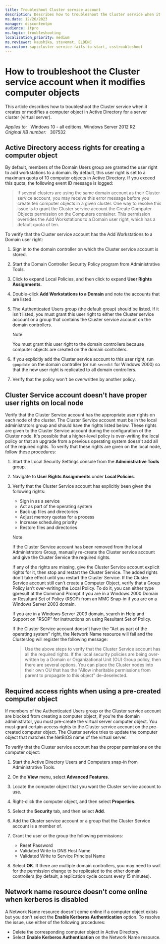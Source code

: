 ```yaml
---
title: Troubleshoot Cluster service account
description: Describes how to troubleshoot the Cluster service when it creates or modifies a computer object in Active Directory for a server cluster (virtual server).
ms.date: 12/26/2023
manager: dcscontentpm
audience: itpro
ms.topic: troubleshooting
localization_priority: medium
ms.reviewer: kaushika, stevemat, ELDENC
ms.custom: sap:cluster-service-fails-to-start, csstroubleshoot
---
```

# How to troubleshoot the Cluster service account when it modifies computer objects

This article describes how to troubleshoot the Cluster service when it creates or modifies a computer object in Active Directory for a server cluster (virtual server).

_Applies to:_ &nbsp; Windows 10 - all editions, Windows Server 2012 R2  
_Original KB number:_ &nbsp; 307532

## Active Directory access rights for creating a computer object

By default, members of the Domain Users group are granted the user right to add workstations to a domain. By default, this user right is set to a maximum quota of 10 computer objects in Active Directory. If you exceed this quota, the following event ID message is logged:

> If several clusters are using the same domain account as their Cluster service account, you may receive this error message before you create ten computer objects in a given cluster. One way to resolve this issue is to grant the Cluster service account the Create Computer Objects permission on the Computers container. This permission overrides the Add Workstations to a Domain user right, which has a default quota of ten.

To verify that the Cluster service account has the Add Workstations to a Domain user right:

1. Sign in to the domain controller on which the Cluster service account is stored.
2. Start the Domain Controller Security Policy program from Administrative Tools.
3. Click to expand Local Policies, and then click to expand **User Rights Assignments**.
4. Double-click **Add Workstations to a Domain** and note the accounts that are listed.
5. The Authenticated Users group (the default group) should be listed. If it isn't listed, you must grant this user right to either the Cluster service account or a group that contains the Cluster service account on the domain controllers.

    > [!NOTE]
    > You must grant this user right to the domain controllers because computer objects are created on the domain controllers.
6. If you explicitly add the Cluster service account to this user right, run `gpupdate` on the domain controller (or run `secedit` for Windows 2000) so that the new user right is replicated to all domain controllers.
7. Verify that the policy won't be overwritten by another policy.

## Cluster Service account doesn't have proper user rights on local node

Verify that the Cluster Service account has the appropriate user rights on each node of the cluster. The Cluster Service account must be in the local administrators group and should have the rights listed below. These rights are given to the Cluster Service account during the configuration of the Cluster node. It's possible that a higher-level policy is over-writing the local policy or that an upgrade from a previous operating system doesn't add all of the required rights. To verify that these rights are given on the local node, follow these procedures:

1. Start the Local Security Settings console from the **Administrative Tools** group.
2. Navigate to **User Rights Assignments** under **Local Policies**.
3. Verify that the Cluster Service account has explicitly been given the following rights:
    - Sign in as a service
    - Act as part of the operating system
    - Back up files and directories
    - Adjust memory quotas for a process
    - Increase scheduling priority
    - Restore files and directories

    > [!NOTE]
    > If the Cluster Service account has been removed from the local Administrators Group, manually re-create the Cluster service account and give the Cluster Service the required rights.

    If any of the rights are missing, give the Cluster Service account explicit rights for it, then stop and restart the Cluster Service. The added rights don't take effect until you restart the Cluster Service. If the Cluster Service account still can't create a Computer Object, verify that a Group Policy isn't over-writing the Local Policy. To do it, you can either type gpresult at the Command Prompt if you are in a Windows 2000 Domain or Resultant Set of Policy (RSOP) from an MMC Snap-in if you are on a Windows Server 2003 domain.

    If you are in a Windows Server 2003 domain, search in Help and Support on "RSOP" for instructions on using Resultant Set of Policy.

    If the Cluster Service account doesn't have the "Act as part of the operating system" right, the Network Name resource will fail and the Cluster.log will register the following message:

      > Use the above steps to verify that the Cluster Service account has all the required rights. If the local security policies are being over-written by a Domain or Organizational Unit (OU) Group policy, then there are several options. You can place the Cluster nodes into their own OU that has the "Allow inheritable permissions from parent to propagate to this object" de-deselected.

## Required access rights when using a pre-created computer object

If members of the Authenticated Users group or the Cluster service account are blocked from creating a computer object, if you're the domain administrator, you must pre-create the virtual server computer object. You must grant certain access rights to the Cluster service account on the pre-created computer object. The Cluster service tries to update the computer object that matches the NetBIOS name of the virtual server.

To verify that the Cluster service account has the proper permissions on the computer object:

1. Start the Active Directory Users and Computers snap-in from Administrative Tools.
2. On the **View** menu, select **Advanced Features**.
3. Locate the computer object that you want the Cluster service account to use.
4. Right-click the computer object, and then select **Properties**.
5. Select the **Security** tab, and then select **Add**.
6. Add the Cluster service account or a group that the Cluster Service account is a member of.
7. Grant the user or the group the following permissions:

    - Reset Password
    - Validated Write to DNS Host Name
    - Validated Write to Service Principal Name
8. Select **OK**. If there are multiple domain controllers, you may need to wait for the permission change to be replicated to the other domain controllers (by default, a replication cycle occurs every 15 minutes).

## Network name resource doesn't come online when kerberos is disabled

A Network Name resource doesn't come online if a computer object exists but you don't select the **Enable Kerberos Authentication** option. To resolve the issue, use either of the following procedures:

- Delete the corresponding computer object in Active Directory.
- Select **Enable Kerberos Authentication** on the Network Name resource.
